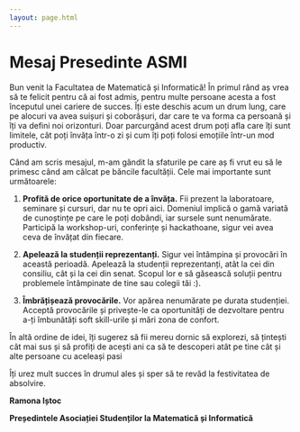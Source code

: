 ```yaml
---
layout: page.html
---
```


# Mesaj Presedinte ASMI

Bun venit la Facultatea de Matematică și Informatică! În primul rând aș vrea să te felicit pentru că ai fost admis, pentru multe persoane acesta a fost începutul unei cariere de succes. Îți este deschis acum un drum lung, care pe alocuri va avea suișuri și coborâșuri, dar care te va forma ca persoană și îți va defini noi orizonturi. Doar parcurgând acest drum poți afla care îți sunt limitele, cât poți învăța într-o zi și cum îți poți folosi emoțiile într-un mod productiv.

Când am scris mesajul, m-am gândit la sfaturile pe care aș fi vrut eu să le primesc când am călcat pe băncile facultății. Cele mai importante sunt următoarele:

1. **Profită de orice oportunitate de a învăța.** Fii prezent la laboratoare, seminare și cursuri, dar nu te opri aici. Domeniul implică o gamă variată de cunoștințe pe care le poți dobândi, iar sursele sunt nenumărate. Participă la workshop-uri, conferințe și hackathoane, sigur vei avea ceva de învățat din fiecare.

1. **Apelează la studenții reprezentanți.** Sigur vei întâmpina și provocări în această perioadă. Apelează la studenții reprezentanți, atât la cei din consiliu, cât și la cei din senat. Scopul lor e să găsească soluții pentru problemele întâmpinate de tine sau colegii tăi :).

1. **Îmbrățișează provocările.** Vor apărea nenumărate pe durata studenției. Acceptă provocările și privește-le ca oportunități de dezvoltare pentru a-ți îmbunătăți soft skill-urile și mări zona de confort.

În altă ordine de idei, îți sugerez să fii mereu dornic să explorezi, să țintești cât mai sus și să profiți de acești ani ca să te descoperi atât pe tine cât și alte persoane cu aceleași pasi

Îți urez mult succes în drumul ales și sper să te revăd la festivitatea de absolvire.

**Ramona Iștoc**

**Președintele Asociației Studenților la Matematică și Informatică**
